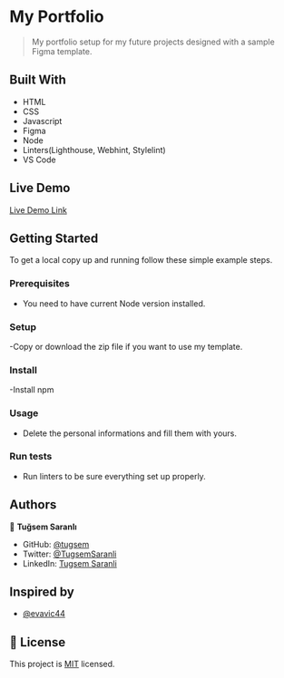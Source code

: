 
# My Portfolio

> My portfolio setup for my future projects designed with a sample Figma template.


## Built With

- HTML
- CSS
- Javascript
- Figma
- Node
- Linters(Lighthouse, Webhint, Stylelint)
- VS Code

## Live Demo 

[Live Demo Link](https://tugsem.github.io/my-portfolio/)

## Getting Started

To get a local copy up and running follow these simple example steps.

### Prerequisites
- You need to have current Node version installed.

### Setup
-Copy or download the zip file if you want to use my template.

### Install
-Install npm

### Usage
- Delete the personal informations and fill them with yours.

### Run tests
- Run linters to be sure everything set up properly.


## Authors

👤 **Tuğsem Saranlı**

- GitHub: [@tugsem](https://github.com/tugsem)
- Twitter: [@TugsemSaranli](https://twitter.com/TugsemSaranli)
- LinkedIn: [Tugsem Saranli](https://linkedin.com/in/tugsem-saranli-5b2a98230/)

## Inspired by
 - [@evavic44](https://github.com/evavic44/eke)
 
## 📝 License

This project is [MIT](./MIT.md) licensed.

